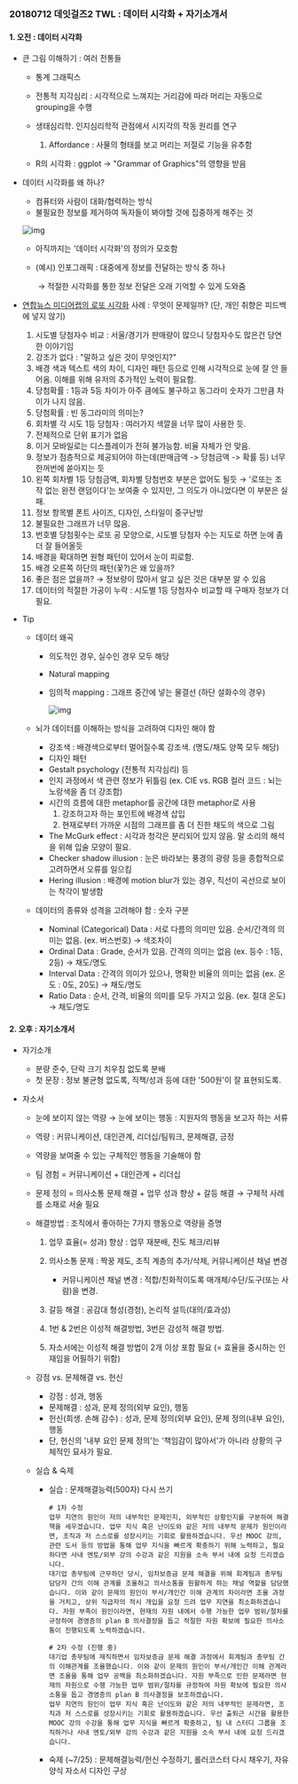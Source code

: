 ### 20180712 데잇걸즈2 TWL : 데이터 시각화 + 자기소개서



#### 1. 오전 : 데이터 시각화

- 큰 그림 이해하기 : 여러 전통들

  - 통계 그래픽스

  - 전통적 지각심리 : 시각적으로 느껴지는 거리감에 따라 머리는 자동으로 grouping을 수행

  - 생태심리학. 인지심리학적 관점에서 시지각의 작동 원리를 연구

    1. Affordance : 사물의 형태를 보고 머리는 저절로 기능을 유추함

  - R의 시각화 : ggplot → "Grammar of Graphics"의 영향을 받음

    

- 데이터 시각화를 왜 하나?

  - 컴퓨터와 사람이 대화/협력하는 방식
  - 불필요한 정보를 제거하여 독자들이 봐야할 것에 집중하게 해주는 것

  ![img](http://www.erm.ecs.soton.ac.uk/theme2/graphics/DIKW.jpg) 

  - 아직까지는 '데이터 시각화'의 정의가 모호함

  - (예시) 인포그래픽 : 대중에게 정보를 전달하는 방식 중 하나

    ​	→ 적절한 시각화를 통한 정보 전달은 오래 기억할 수 있게 도와줌

    

- [연합뉴스 미디어랩의 로또 시각화](http://www.yonhapnews.co.kr/medialabs/lotto/images/lotto_0628_final.jpg) 사례 : 무엇이 문제일까? (단, 개인 취향은 피드백에 넣지 않기)

  1. 시도별 당첨자수 비교 : 서울/경기가 판매량이 많으니 당첨자수도 많은건 당연한 이야기임
  2. 강조가 없다 : "말하고 싶은 것이 무엇인지?"
  3. 배경 색과 텍스트 색의 차이, 디자인 패턴 등으로 인해 시각적으로 눈에 잘 안 들어옴. 
     이해를 위해 유저의 추가적인 노력이 필요함.
  4. 당첨확률 : 1등과 5등 차이가 아주 큼에도 불구하고 동그라미 숫자가 그만큼 차이가 나지 않음. 
  5. 당첨확률 : 빈 동그라미의 의미는?
  6. 회차별 각 시도 1등 당첨자 : 여러가지 색깔을 너무 많이 사용한 듯.
  7. 전체적으로 단위 표기가 없음
  8. 이거 모바일로는 디스플레이가 전혀 불가능함. 비율 자체가 안 맞음.
  9. 정보가 점층적으로 제공되어야 하는데(판매금액 -> 당첨금액 -> 확률 등) 너무 한꺼번에 쏟아지는 듯
  10. 왼쪽 회차별 1등 당첨금액, 회차별 당첨번호 부분은 없어도 될듯
      → '로또는 조작 없는 완전 랜덤이다'는 보여줄 수 있지만, 그 의도가 아니었다면 이 부분은 실패.
  11. 정보 항목별 폰트 사이즈, 디자인, 스타일이 중구난방
  12. 불필요한 그래프가 너무 많음.
  13. 번호별 당첨횟수는 로또 공 모양으로, 시도별 당첨자 수는 지도로 하면 눈에 좀 더 잘 들어올듯
  14. 배경을 확대하면 원형 패턴이 있어서 눈이 피로함. 
  15. 배경 오른쪽 하단의 패턴(꽃?)은 왜 있을까?
  16. 좋은 점은 없을까? → 정보량이 많아서 알고 싶은 것은 대부분 알 수 있음
  17. 데이터의 적절한 가공이 누락 : 시도별 1등 당첨자수 비교할 때 구매자 정보가 더 필요.




- Tip

  - 데이터 왜곡

    - 의도적인 경우, 실수인 경우 모두 해당

    - Natural mapping

    - 임의적 mapping : 그래프 중간에 넣는 물결선 (하단 설화수의 경우)

      ![img](http://www.iexceller.com/MyXls/Excel_2007/images/Exce7_1.gif)

    

  - 뇌가 데이터를 이해하는 방식을 고려하여 디자인 해야 함

    - 강조색 : 배경색으로부터 멀어질수록 강조색. (명도/채도 양쪽 모두 해당)
    - 디자인 패턴
    - Gestalt psychology (전통적 지각심리) 등
    - 인지 과정에서 색 관련 정보가 뒤틀림 (ex. CIE vs. RGB 컬러 코드 : 뇌는 노랑색을 좀 더 강조함)
    - 시간의 흐름에 대한 metaphor를 공간에 대한 metaphor로 사용
      1. 강조하고자 하는 포인트에 배경색 삽입
      2. 현재로부터 가까운 시점의 그래프를 좀 더 진한 채도의 색으로 그림
    - The McGurk effect : 시각과 청각은 분리되어 있지 않음. 말 소리의 해석을 위해 입술 모양이 필요.
    - Checker shadow illusion : 눈은 바라보는 풍경의 광량 등을 종합적으로 고려하면서 오류를 일으킴
    - Hering illusion : 배경에 motion blur가 있는 경우, 직선이 곡선으로 보이는 착각이 발생함

    

  - 데이터의 종류와 성격을 고려해야 함 : 숫자 구분

    - Nominal (Categorical) Data : 서로 다름의 의미만 있음. 순서/간격의 의미는 없음. (ex. 버스번호) → 색조차이
    - Ordinal Data : Grade, 순서가 있음. 간격의 의미는 없음 (ex. 등수 : 1등, 2등) → 채도/명도
    - Interval Data : 간격의 의미가 있으나, 명확한 비율의 의미는 없음 (ex. 온도 : 0도, 20도) → 채도/명도
    - Ratio Data : 순서, 간격, 비율의 의미를 모두 가지고 있음. (ex. 절대 온도) → 채도/명도





#### 2. 오후 : 자기소개서

- 자기소개

  - 분량 준수, 단락 크기 치우침 없도록 분배
  - 첫 문장 : 정보 불균형 없도록, 직책/성과 등에 대한 '500원'이 잘 표현되도록.

- 자소서

  - 눈에 보이지 않는 역량 → 눈에 보이는 행동 : 지원자의 행동을 보고자 하는 서류

  - 역량 : 커뮤니케이션, 대인관계, 리더십/팀워크, 문제해결, 긍정

  - 역량을 보여줄 수 있는 구체적인 행동을 기술해야 함

  - 팀 경험 = 커뮤니케이션 + 대인관계 + 리더십

  - 문제 정의 = 의사소통 문제 해결 + 업무 성과 향상 + 갈등 해결 → 구체적 사례를 소재로 서술 필요

  - 해결방법 : 조직에서 좋아하는 7가지 행동으로 역량을 증명

    1. 업무 효율(= 성과) 향상 : 업무 재분배, 진도 체크/리뷰
    2. 의사소통 문제 : 짝꿍 제도, 조직 계층의 추가/삭제, 커뮤니케이션 채널 변경
       - 커뮤니케이션 채널 변경 : 적합/친화적이도록 매개체/수단/도구(또는 사람)을 변경.

    3. 갈등 해결 : 공감대 형성(경청), 논리적 설득(대의/효과성)
    4. 1번 & 2번은 이성적 해결방법, 3번은 감성적 해결 방법. 
    5. 자소서에는 이성적 해결 방법이 2개 이상 포함 필요 (= 효율을 중시하는 인재임을 어필하기 위함)

  - 강점 vs. 문제해결 vs. 헌신

    - 강점 : 성과, 행동
    - 문제해결 : 성과, 문제 정의(외부 요인), 행동
    - 헌신(희생. 손해 감수) : 성과, 문제 정의(외부 요인), 문제 정의(내부 요인), 행동
    - 단, 헌신의 '내부 요인 문제 정의'는 '책임감이 많아서'가 아니라 상황의 구체적인 묘사가 필요.

  - 실습 & 숙제

    - 실습 : 문제해결능력(500자) 다시 쓰기

      ~~~
      # 1차 수정
      업무 지연의 원인이 저의 내부적인 문제인지, 외부적인 상황인지를 구분하여 해결책을 세우겠습니다. 업무 지식 혹은 난이도와 같은 저의 내부적 문제가 원인이라면, 조직과 저 스스로를 성장시키는 기회로 활용하겠습니다. 우선 MOOC 강의, 관련 도서 등의 방법을 통해 업무 지식을 빠르게 확충하기 위해 노력하고, 필요하다면 사내 멘토/외부 강의 수강과 같은 지원을 소속 부서 내에 요청 드리겠습니다. 
      대기업 총무팀에 근무하던 당시, 임차보증금 문제 해결을 위해 회계팀과 총무팀 담당자 간의 이해 관계를 조율하고 의사소통을 원활하게 하는 채널 역할을 담당했습니다. 이와 같이 문제의 원인이 부서/개인간 이해 관계의 차이라면 조율 과정을 거치고, 상위 직급자의 적시 개입을 요청 드려 업무 지연을 최소화하겠습니다. 자원 부족이 원인이라면, 현재의 자원 내에서 수행 가능한 업무 범위/절차를 규정하여 경영층의 plan B 의사결정을 돕고 적절한 자원 확보에 필요한 의사소통이 진행되도록 노력하겠습니다.
      
      # 2차 수정 (진행 중)
      대기업 총무팀에 재직하면서 임차보증금 문제 해결 과정에서 회계팀과 총무팀 간의 이해관계를 조율했습니다. 이와 같이 문제의 원인이 부서/개인간 이해 관계라면 조율을 통해 업무 공백을 최소화하겠습니다. 자원 부족으로 인한 문제라면 현재의 자원으로 수행 가능한 업무 범위/절차를 규정하여 자원 확보에 필요한 의사소통을 돕고 경영층의 plan B 의사결정을 보조하겠습니다. 
      업무 지연의 원인이 업무 지식 혹은 난이도와 같은 저의 내부적인 문제라면, 조직과 저 스스로를 성장시키는 기회로 활용하겠습니다. 우선 출퇴근 시간을 활용한 MOOC 강의 수강을 통해 업무 지식을 빠르게 확충하고, 팀 내 스터디 그룹을 조직하거나 사내 멘토/외부 강의 수강과 같은 지원을 소속 부서 내에 요청 드리겠습니다. 
      ~~~

    - 숙제 (~7/25) : 문제해결능력/헌신 수정하기, 롤러코스터 다시 채우기, 자유양식 자소서 디자인 구상

